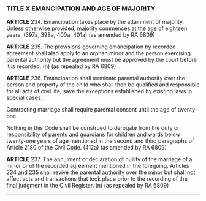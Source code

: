 ### TITLE X EMANCIPATION AND AGE OF MAJORITY

**ARTICLE** 234. Emancipation takes place by the attainment of majority. Unless otherwise provided, majority commences at the age of eighteen years. (397a, 398a, 400a, 401a) (as amended by RA 6809)

**ARTICLE** 235. The provisions governing emancipation by recorded agreement shall also apply to an orphan minor and the person exercising parental authority but the agreement must be approved by the court before it is recorded. (n) (as repealed by RA 6809)

**ARTICLE** 236. Emancipation shall terminate parental authority over the person and property of the child who shall then be qualified and responsible for all acts of civil life, save the exceptions established by existing laws in special cases.

Contracting marriage shall require parental consent until the age of twenty-one.

Nothing in this Code shall be construed to derogate from the duty or responsibility of parents and guardians for children and wards below twenty-one years of age mentioned in the second and third paragraphs of Article 2180 of the Civil Code. (412a) (as amended by RA 6809)

**ARTICLE** 237. The annulment or declaration of nullity of the marriage of a minor or of the recorded agreement mentioned in the foregoing. Articles 234 and 235 shall revive the parental authority over the minor but shall not affect acts and transactions that took place prior to the recording of the final judgment in the Civil Register. (n) (as repealed by RA 6809)


---
